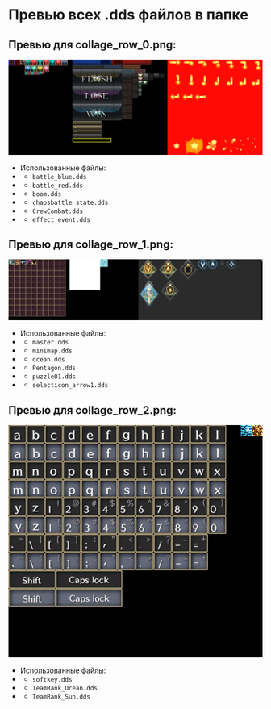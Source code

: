 # Превью всех .dds файлов в папке
## Превью для collage_row_0.png:
![collage_row_0.png](collage_row_0.png)
- Использованные файлы:
- - ``` battle_blue.dds ```
- - ``` battle_red.dds ```
- - ``` boom.dds ```
- - ``` chaosbattle_state.dds ```
- - ``` CrewCombat.dds ```
- - ``` effect_event.dds ```
## Превью для collage_row_1.png:
![collage_row_1.png](collage_row_1.png)
- Использованные файлы:
- - ``` master.dds ```
- - ``` minimap.dds ```
- - ``` ocean.dds ```
- - ``` Pentagon.dds ```
- - ``` puzzle01.dds ```
- - ``` selecticon_arrow1.dds ```
## Превью для collage_row_2.png:
![collage_row_2.png](collage_row_2.png)
- Использованные файлы:
- - ``` softkey.dds ```
- - ``` TeamRank_Ocean.dds ```
- - ``` TeamRank_Sun.dds ```
